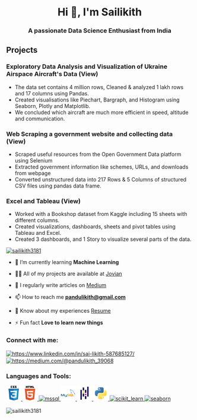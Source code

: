 <h1 align="center">Hi 👋, I'm Sailikith</h1>
<h3 align="center">A passionate Data Science Enthusiast from India</h3>

## Projects
### Exploratory Data Analysis and Visualization of Ukraine Airspace Aircraft's Data (View)
* The data set contains 4 million rows, Cleaned & analyzed 1 lakh rows and 17 columns using Pandas.
* Created visualisations like Piechart, Bargraph, and Histogram using Seaborn, Plotly and Matplotlib.
* We concluded which aircraft are much more efficient in speed, altitude and communication.

### Web Scraping a government website and collecting data (View)
* Scraped useful resources from the Open Government Data platform using Selenium
* Extracted government information like schemes, URLs, and downloads from webpage
* Converted unstructured data into  217 Rows & 5 Columns of structured CSV files using pandas data frame.

### Excel and Tableau (View)
* Worked with a Bookshop dataset from Kaggle including 15 sheets with different columns.
* Created visualizations, dashboards, sheets and pivot tables using Tableau and Excel.
* Created 3 dashboards, and 1 Story to visualize several parts of the data.


<p align="left"> <a href="https://github.com/ryo-ma/github-profile-trophy"><img src="https://github-profile-trophy.vercel.app/?username=sailikith3181" alt="sailikith3181" /></a> </p>

- 🌱 I’m currently learning **Machine Learning**

- 👨‍💻 All of my projects are available at [Jovian](https://jovian.ai/pandulikith)

- 📝 I regularly write articles on [Medium](https://medium.com/@pandulikith_39068)

- 📫 How to reach me **pandulikith@gmail.com**

- 📄 Know about my experiences [Resume](https://github.com/sailikith3181/Sailikith-/blob/main/satarasala_sailikith.pdf)

- ⚡ Fun fact **Love to learn new things**

<h3 align="left">Connect with me:</h3>
<p align="left">
<a href="https://linkedin.com/in/https://www.linkedin.com/in/sai-likith-587685127/" target="blank"><img align="center" src="https://raw.githubusercontent.com/rahuldkjain/github-profile-readme-generator/master/src/images/icons/Social/linked-in-alt.svg" alt="https://www.linkedin.com/in/sai-likith-587685127/" height="30" width="40" /></a>
<a href="https://medium.com/https://medium.com/@pandulikith_39068" target="blank"><img align="center" src="https://raw.githubusercontent.com/rahuldkjain/github-profile-readme-generator/master/src/images/icons/Social/medium.svg" alt="https://medium.com/@pandulikith_39068" height="30" width="40" /></a>
</p>

<h3 align="left">Languages and Tools:</h3>
<p align="left"> <a href="https://www.w3schools.com/css/" target="_blank" rel="noreferrer"> <img src="https://raw.githubusercontent.com/devicons/devicon/master/icons/css3/css3-original-wordmark.svg" alt="css3" width="40" height="40"/> </a> <a href="https://www.w3.org/html/" target="_blank" rel="noreferrer"> <img src="https://raw.githubusercontent.com/devicons/devicon/master/icons/html5/html5-original-wordmark.svg" alt="html5" width="40" height="40"/> </a> <a href="https://www.microsoft.com/en-us/sql-server" target="_blank" rel="noreferrer"> <img src="https://www.svgrepo.com/show/303229/microsoft-sql-server-logo.svg" alt="mssql" width="40" height="40"/> </a> <a href="https://www.mysql.com/" target="_blank" rel="noreferrer"> <img src="https://raw.githubusercontent.com/devicons/devicon/master/icons/mysql/mysql-original-wordmark.svg" alt="mysql" width="40" height="40"/> </a> <a href="https://pandas.pydata.org/" target="_blank" rel="noreferrer"> <img src="https://raw.githubusercontent.com/devicons/devicon/2ae2a900d2f041da66e950e4d48052658d850630/icons/pandas/pandas-original.svg" alt="pandas" width="40" height="40"/> </a> <a href="https://www.python.org" target="_blank" rel="noreferrer"> <img src="https://raw.githubusercontent.com/devicons/devicon/master/icons/python/python-original.svg" alt="python" width="40" height="40"/> </a> <a href="https://scikit-learn.org/" target="_blank" rel="noreferrer"> <img src="https://upload.wikimedia.org/wikipedia/commons/0/05/Scikit_learn_logo_small.svg" alt="scikit_learn" width="40" height="40"/> </a> <a href="https://seaborn.pydata.org/" target="_blank" rel="noreferrer"> <img src="https://seaborn.pydata.org/_images/logo-mark-lightbg.svg" alt="seaborn" width="40" height="40"/> </a> </p>

<p><img align="center" src="https://github-readme-stats.vercel.app/api/top-langs?username=sailikith3181&show_icons=true&locale=en&layout=compact" alt="sailikith3181" /></p>
 

